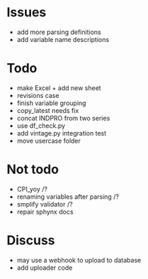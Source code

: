 Issues
=======
- add more parsing definitions
- add variable name descriptions

Todo
====
- make Excel + add new sheet 
- revisions case
- finish variable grouping
- copy_latest needs fix
- concat INDPRO from two series
- use df_check.py
- add vintage.py integration test
- move usercase folder

Not todo
========
- CPI_yoy /?
- renaming variables after parsing /?
- smplify validator /?
- repair sphynx docs

Discuss
=======
- may use a webhook to upload to database
- add uploader code
